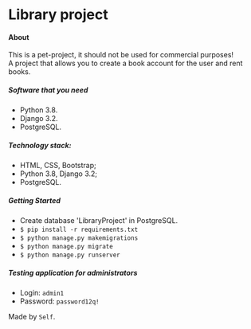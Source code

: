 # **Library project**

#### About
This is a pet-project, it should not be used for commercial purposes!
<br/>A project that allows you to create a book account for the user and rent books.

##### Software that you need
* Python 3.8.
* Django 3.2.
* PostgreSQL.

##### Technology stack:
* HTML, CSS, Bootstrap;
* Python 3.8, Django 3.2;
* PostgreSQL.

##### Getting Started
* Create database 'LibraryProject' in PostgreSQL.
* `$ pip install -r requirements.txt`
* `$ python manage.py makemigrations`
* `$ python manage.py migrate`
* `$ python manage.py runserver`

##### Testing application for administrators
* Login: `admin1`
* Password: `password12q!`

Made by `Self`.